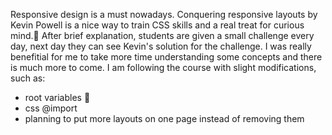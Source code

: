 Responsive design is a must nowadays.
Conquering responsive layouts by Kevin Powell is a nice way to train CSS skills and a real treat for curious mind.🧀 
After brief explanation, students are given a small challenge every day, next day they can see Kevin's solution for the challenge.
I was really benefitial for me to take more time understanding some concepts and there is much more to come.
I am following the course with slight modifications, such as:
 - root variables 💙
 - css @import
 - planning to put more layouts on one page instead of removing them

